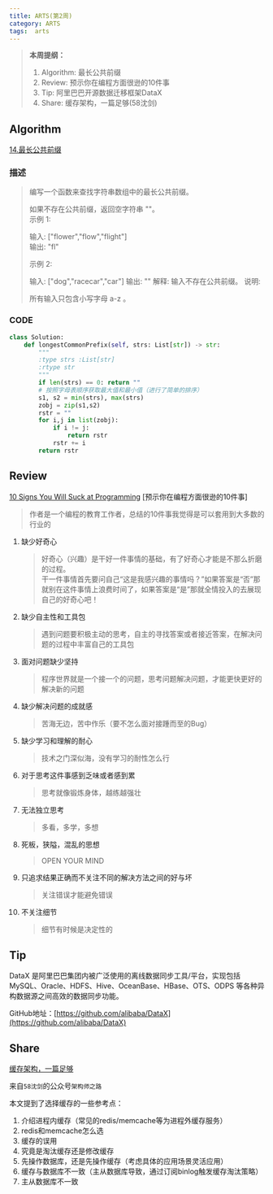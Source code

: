 ```yaml
---
title: ARTS(第2周)
category: ARTS
tags:  arts
---
```


> **本周提纲：**
>
> 1. Algorithm: 最长公共前缀
> 2. Review: 预示你在编程方面很逊的10件事
> 3. Tip: 阿里巴巴开源数据迁移框架DataX
> 4. Share: 缓存架构，一篇足够(58沈剑)

<!-- more -->

## Algorithm

[14.最长公共前缀](https://leetcode-cn.com/problems/longest-common-prefix/)

### 描述

> 编写一个函数来查找字符串数组中的最长公共前缀。
>
> 如果不存在公共前缀，返回空字符串 ""。  
> 示例 1:  
>
> 输入: ["flower","flow","flight"]  
> 输出: "fl"  
>
> 示例 2:
>
> 输入: ["dog","racecar","car"]
> 输出: ""
> 解释: 输入不存在公共前缀。
> 说明:
>
> 所有输入只包含小写字母 a-z 。

### CODE

```python
class Solution:
    def longestCommonPrefix(self, strs: List[str]) -> str:
        """
        :type strs :List[str]
        :rtype str
        """
        if len(strs) == 0: return ""
        # 按照字母表顺序获取最大值和最小值（进行了简单的排序）
        s1, s2 = min(strs), max(strs)
        zobj = zip(s1,s2)
        rstr = ""
        for i,j in list(zobj):
            if i != j:
                return rstr
            rstr += i
        return rstr
```

## Review

[10 Signs You Will Suck at Programming](https://blog.usejournal.com/10-signs-you-will-suck-at-programming-5497a6a52c5c)  [预示你在编程方面很逊的10件事]

> 作者是一个编程的教育工作者，总结的10件事我觉得是可以套用到大多数的行业的

1. 缺少好奇心

    > 好奇心（兴趣）是干好一件事情的基础，有了好奇心才能是不那么折磨的过程。  
    > 干一件事情首先要问自己“这是我感兴趣的事情吗？”如果答案是“否”那就别在这件事情上浪费时间了，如果答案是“是”那就全情投入的去展现自己的好奇心吧！

2. 缺少自主性和工具包

    > 遇到问题要积极主动的思考，自主的寻找答案或者接近答案，在解决问题的过程中丰富自己的工具包

3. 面对问题缺少坚持

    > 程序世界就是一个接一个的问题，思考问题解决问题，才能更快更好的解决新的问题

4. 缺少解决问题的成就感

    > 苦海无边，苦中作乐（要不怎么面对接踵而至的Bug）

5. 缺少学习和理解的耐心

    > 技术之门深似海，没有学习的耐性怎么行

6. 对于思考这件事感到乏味或者感到累

    > 思考就像锻炼身体，越练越强壮

7. 无法独立思考

    > 多看，多学，多想

8. 死板，狭隘，混乱的思想

    > OPEN YOUR MIND

9. 只追求结果正确而不关注不同的解决方法之间的好与坏

    > 关注错误才能避免错误

10. 不关注细节

    > 细节有时候是决定性的

## Tip

DataX 是阿里巴巴集团内被广泛使用的离线数据同步工具/平台，实现包括 MySQL、Oracle、HDFS、Hive、OceanBase、HBase、OTS、ODPS 等各种异构数据源之间高效的数据同步功能。

GitHub地址：[https://github.com/alibaba/DataX](https://github.com/alibaba/DataX)

## Share

[缓存架构，一篇足够](https://mp.weixin.qq.com/s?__biz=MjM5ODYxMDA5OQ==&mid=2651961368&idx=1&sn=82a59f41332e11a29c5759248bc1ba17&chksm=bd2d0dc48a5a84d293f5999760b994cee9b7e20e240c04d0ed442e139f84ebacf608d51f4342&scene=21#wechat_redirect)

来自`58沈剑`的公众号`架构师之路`

本文提到了选择缓存的一些参考点：

1. 介绍进程内缓存（常见的redis/memcache等为进程外缓存服务）
2. redis和memcache怎么选
3. 缓存的误用
4. 究竟是淘汰缓存还是修改缓存
5. 先操作数据库，还是先操作缓存（考虑具体的应用场景灵活应用）
6. 缓存与数据库不一致（主从数据库导致，通过订阅binlog触发缓存淘汰策略）
7. 主从数据库不一致

